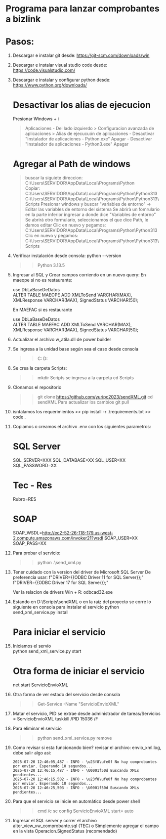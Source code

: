 # Programa para lanzar comprobantes a bizlink
# Pasos:
1.  Descargar e instalar git desde: https://git-scm.com/downloads/win
2.  Descargar e instalar visual studio code desde: https://code.visualstudio.com/
3.  Descargar e instalar y configurar python desde: https://www.python.org/downloads/
    # Desactivar los alias de ejecucion
    Presionar Windows + i
    > Aplicaciones - Del lado izquierdo
        > Configuracion avanzada de aplicaciones
            > Alias de ejecucuón de aplicaciones
                - Desactivar "Instalador de aplicaciones - Python.exe" Apagar
                - Desactivar "Instalador de aplicaciones - Python3.exe" Apagar
    # Agregar al Path de windows
    > buscar la siguiete direccion: C:\Users\SERVIDOR\AppData\Local\Programs\Python\
        Copiar:
        C:\Users\SERVIDOR\AppData\Local\Programs\Python\Python313
        C:\Users\SERVIDOR\AppData\Local\Programs\Python\Python313\Scripts
    > Presionar windows y buscar "variables de entorno" -> Editar las variables de entorno del sistema
        Se abrirà un fomrulario en la parte inferior ingresar a donde dice "Variables de entorno"
        Se abrirà otro formulario, seleccionamos el que dice Path, le damos editar
        Clic en nuevo y pegamos: C:\Users\SERVIDOR\AppData\Local\Programs\Python\Python313
        Clic en nuevo y pegamos: C:\Users\SERVIDOR\AppData\Local\Programs\Python\Python313\Scripts
4.  Verificar instalación desde consola: python --version
    >> Python 3.13.5
5.  Ingresar al SQL y Crear campos corriendo en un nuevo query:
    En maeope si no es restaurante: 
    >>
    use DbLaBaseDeDatos    
    ALTER TABLE MAEOPE
    ADD
        XMLToSend    VARCHAR(MAX),
        XMLResponse  VARCHAR(MAX),
        SignedStatus VARCHAR(50);
    
    En MAEFAC si es restaurante
    >>
    use DbLaBaseDeDatos    
    ALTER TABLE MAEFAC
    ADD
        XMLToSend    VARCHAR(MAX),
        XMLResponse  VARCHAR(MAX),
        SignedStatus VARCHAR(50);

6.  Actualizar el archivo w_atila.dll de power builder

7.  Se ingresa a la unidad base según sea el caso desde consola
    >>C:
    >>D:
8.  Se crea la carpeta Scripts:
    >> mkdir Scripts
    se ingresa a la carpeta
    >> cd Scripts
9.  Clonamos el repositorio
    >> git clone https://github.com/yuripc2023/sendXML.git
    >> cd sendXML
    Para actualizar los cambios
    >> git pull
10.  isntalamos los requerimientos
    >> pip install -r .\requirements.txt
    >> code .
11. Copiamos o creamos el archivo .env con los siguientes parametros:

    # SQL Server
    SQL_SERVER=XXX
    SQL_DATABASE=XX
    SQL_USER=XX
    SQL_PASSWORD=XX
    # Tec - Res
    Rubro=RES

    # SOAP
    SOAP_WSDL=http://ec2-52-26-118-179.us-west-2.compute.amazonaws.com/invoker21?wsdl
    SOAP_USER=XX
    SOAP_PASS=XX


12. Para probar el servicio:
    >> python .\send_xml.py
13. Tener cuidado con la version del driver de Microsoft SQL Server
    De preferencia usar:
    f"DRIVER={{ODBC Driver 11 for SQL Server}};"
    f"DRIVER={{ODBC Driver 17 for SQL Server}};"

    Ver la relacion de drivers
    Win + R: odbcad32.exe  
14. Estando en D:\Scripts\sendXML o en la raiz del proyecto se corre lo siguiente en consola para instalar el servicio
    python send_xml_service.py install
    # Para iniciar el servicio
15. Iniciamos el servio  
    python send_xml_service.py start
    # Otra forma de iniciar el servicio
    net start ServicioEnvioXML
16. Otra forma de ver estado del servicio desde consola
    >> Get-Service -Name "ServicioEnvioXML"
17. Matar el servicio, PID se extrae desde administrador de tareas/Servicios = ServicioEnvioXML
    taskkill /PID 15036 /F
18. Para eliminar el servicio
    >> python send_xml_service.py remove

19. Como revisar si esta funcionando bien?
    revisar el archivo: envio_xml.log, debe salir algo asì:
    
        2025-07-20 12:46:05,487 - INFO - \u23f8\ufe0f No hay comprobantes por enviar. Esperando 10 segundos...
        2025-07-20 12:46:15,487 - INFO - \U0001f50d Buscando XMLs pendientes...
        2025-07-20 12:46:15,502 - INFO - \u23f8\ufe0f No hay comprobantes por enviar. Esperando 10 segundos...
        2025-07-20 12:46:25,503 - INFO - \U0001f50d Buscando XMLs pendientes...

20. Para que el servicio se inicie en automàtico desde power shell
    >> cmd /c sc config ServicioEnvioXML start= auto
21. Ingresar el SQL server y correr el archivo alter_view_vw_comprobante.sql (TEC) o 
    Simplemente agregar el campo en la vista Operacion.SignedStatus (recomendado)
    

